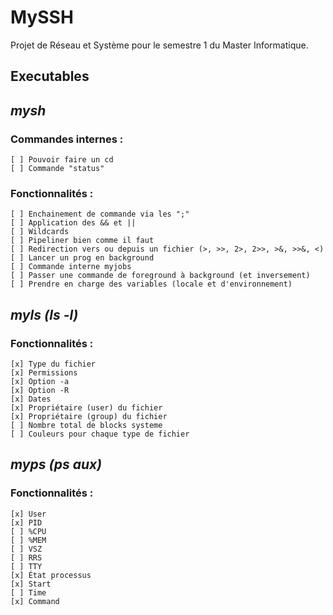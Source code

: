 # MySSH
Projet de Réseau et Système pour le semestre 1 du Master Informatique.

## Executables
## *mysh*
### Commandes internes :  
    [ ] Pouvoir faire un cd  
    [ ] Commande "status"  
### Fonctionnalités :
    [ ] Enchainement de commande via les ";"  
    [ ] Application des && et ||  
    [ ] Wildcards  
    [ ] Pipeliner bien comme il faut  
    [ ] Redirection vers ou depuis un fichier (>, >>, 2>, 2>>, >&, >>&, <)  
    [ ] Lancer un prog en background  
    [ ] Commande interne myjobs  
    [ ] Passer une commande de foreground à background (et inversement)  
    [ ] Prendre en charge des variables (locale et d'environnement) 


## *myls (ls -l)*
### Fonctionnalités :
    [x] Type du fichier  
    [x] Permissions  
    [x] Option -a  
    [x] Option -R  
    [x] Dates  
    [x] Propriétaire (user) du fichier  
    [x] Propriétaire (group) du fichier  
    [ ] Nombre total de blocks systeme  
    [ ] Couleurs pour chaque type de fichier  

## *myps (ps aux)*
### Fonctionnalités :
    [x] User  
    [x] PID  
    [ ] %CPU  
    [ ] %MEM  
    [ ] VSZ  
    [ ] RRS  
    [ ] TTY  
    [x] État processus  
    [x] Start  
    [ ] Time  
    [x] Command  